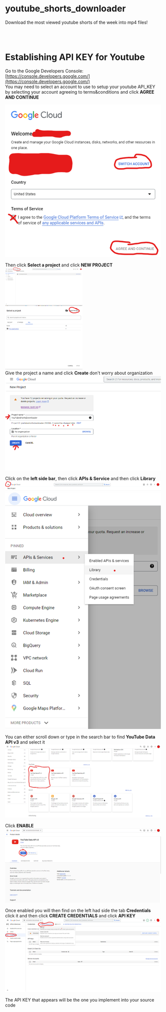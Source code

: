 # youtube_shorts_downloader
Download the most viewed youtube shorts of the week into mp4 files!
<br>
<br>



<br>

# Establishing API KEY for Youtube

Go to the Google Developers Console: [https://console.developers.google.com/](https://console.developers.google.com/)
<br>
You may need to select an account to use to setup your youtube API_KEY by selecting your account agreeing to terms&conditions and click **AGREE AND CONTINUE**

![](src/images/Account_selection.png)
<br>

Then click **Select a project** and click **NEW PROJECT**
<img src="src/images/Select_a_project.png" width="250">
<br>
<img src="src/images/New_project.png" width="250">
<br>
Give the project a name and click **Create** don't worry about organization
![](src/images/Create_project.png)

Click on the **left side bar**, then click **APIs & Service** and then click **Library**
![](src/images/Left_side_bar.png)
![](src/images/API_services_library.png)

You can either scroll down or type in the search bar to find **YouTube Data API v3** and select it
![](src/images/API_v3.png)

Click **ENABLE**
![](src/images/Enable.png)

Once enabled you will then find on the left had side the tab **Credentials** click it and then click **CREATE CREDENTIALS** and click **API KEY**
![](src/images/Create_credentials.png)

The API KEY that appears will be the one you implement into your source code
